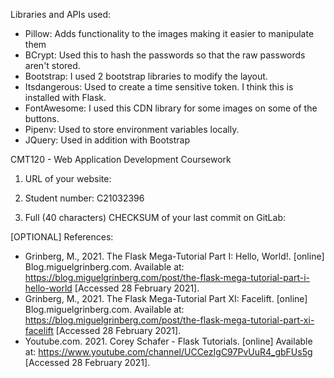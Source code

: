 Libraries and APIs used:
- Pillow: Adds functionality to the images making it easier to manipulate them
- BCrypt: Used this to hash the passwords so that the raw passwords aren't stored.
- Bootstrap: I used 2 bootstrap libraries to modify the layout.
- Itsdangerous: Used to create a time sensitive token. I think this is installed with Flask.
- FontAwesome: I used this CDN library for some images on some of the buttons.
- Pipenv: Used to store environment variables locally.
- JQuery: Used in addition with Bootstrap




CMT120 - Web Application Development Coursework

1. URL of your website:

2. Student number: C21032396

3. Full (40 characters) CHECKSUM of your last commit on GitLab:

[OPTIONAL] References:
- Grinberg, M., 2021. The Flask Mega-Tutorial Part I: Hello, World!. [online] Blog.miguelgrinberg.com. Available at: <https://blog.miguelgrinberg.com/post/the-flask-mega-tutorial-part-i-hello-world> [Accessed 28 February 2021].
- Grinberg, M., 2021. The Flask Mega-Tutorial Part XI: Facelift. [online] Blog.miguelgrinberg.com. Available at: <https://blog.miguelgrinberg.com/post/the-flask-mega-tutorial-part-xi-facelift> [Accessed 28 February 2021].
- Youtube.com. 2021. Corey Schafer - Flask Tutorials. [online] Available at: <https://www.youtube.com/channel/UCCezIgC97PvUuR4_gbFUs5g> [Accessed 28 February 2021].
